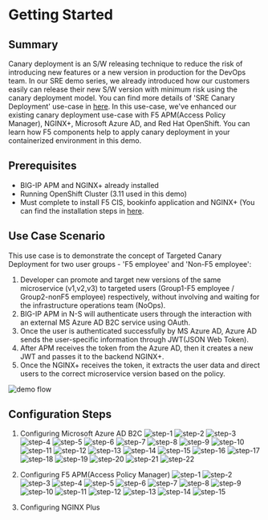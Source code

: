 # Getting Started

## Summary
Canary deployment is an S/W releasing technique to reduce the risk of introducing new features or a new version in production for the DevOps team. In our SRE demo series, we already introduced how our customers easily can release their new S/W version with minimum risk using the canary deployment model. You can find more details of 'SRE Canary Deployment' use-case in [here](sre-usecases/01-targeted-canary/README.md).
In this use-case, we've enhanced our existing canary deployment use-case with F5 APM(Access Policy Manager), NGINX+, Microsoft Azure AD, and Red Hat OpenShift. You can learn how F5 components help to apply canary deployment in your containerized environment in this demo.

## Prerequisites
- BIG-IP APM and NGINX+ already installed
- Running OpenShift Cluster (3.11 used in this demo) 
- Must complete to install F5 CIS, bookinfo application and NGINX+ (You can find the installation steps in [here](sre-usecases/01-targeted-canary/README.md).

## Use Case Scenario
This use case is to demonstrate the concept of Targeted Canary Deployment for two user groups - 'F5 employee' and 'Non-F5 employee':

1. Developer can promote and target new versions of the same microservice (v1,v2,v3) to targeted users (Group1-F5 employee / Group2-nonF5 employee) respectively, without involving and waiting for the infrastructure operations team (NoOps).
2. BIG-IP APM in N-S will authenticate users through the interaction with an external MS Azure AD B2C service using OAuth. 
3. Once the user is authenticated successfully by MS Azure AD, Azure AD sends the user-specific information through JWT(JSON Web Token). 
4. After APM receives the token from the Azure AD, then it creates a new JWT and passes it to the backend NGINX+.
5. Once the NGINX+ receives the token, it extracts the user data and direct users to the correct microservice version based on the policy.

![demo flow](images/enhanced_1-1.png)

## Configuration Steps

1. Configuring Microsoft Azure AD B2C
![step-1](images/Slide6.jpeg)
![step-2](images/Slide7.jpeg)
![step-3](images/Slide8.jpeg)
![step-4](images/Slide9.jpeg)
![step-5](images/Slide10.jpeg)
![step-6](images/Slide11.jpeg)
![step-7](images/Slide12.jpeg)
![step-8](images/Slide13.jpeg)
![step-9](images/Slide14.jpeg)
![step-10](images/Slide15.jpeg)
![step-11](images/Slide16.jpeg)
![step-12](images/Slide17.jpeg)
![step-13](images/Slide18.jpeg)
![step-14](images/Slide19.jpeg)
![step-15](images/Slide20.jpeg)
![step-16](images/Slide21.jpeg)
![step-17](images/Slide22.jpeg)
![step-18](images/Slide23.jpeg)
![step-19](images/Slide24.jpeg)
![step-20](images/Slide25.jpeg)
![step-21](images/Slide26.jpeg)
![step-22](images/Slide27.jpeg)

2. Configuring F5 APM(Access Policy Manager)
![step-1](images/Slide29.jpeg)
![step-2](images/Slide30.jpeg)
![step-3](images/Slide31.jpeg)
![step-4](images/Slide32.jpeg)
![step-5](images/Slide33.jpeg)
![step-6](images/Slide34.jpeg)
![step-7](images/Slide35.jpeg)
![step-8](images/Slide36.jpeg)
![step-9](images/Slide37.jpeg)
![step-10](images/Slide38.jpeg)
![step-11](images/Slide39.jpeg)
![step-12](images/Slide40.jpeg)
![step-13](images/Slide41.jpeg)
![step-14](images/Slide42.jpeg)
![step-15](images/Slide43.jpeg)

3. Configuring NGINX Plus


